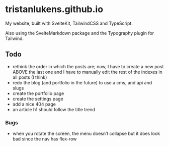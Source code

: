 # tristanlukens.github.io

My website, built with SvelteKit, TailwindCSS and TypeScript.

Also using the SvelteMarkdown package and the Typography plugin for Tailwind.

## Todo

- rethink the order in which the posts are; now, I have to create a new post ABOVE the last one and I have to manually edit the rest of the indexes in all posts (I think)
- redo the blog (and portfolio in the future) to use a cms, and api and slugs
- create the portfolio page
- create the settings page
- add a nice 404 page
- an article h1 should follow the title trend

### Bugs

- when you rotate the screen, the menu doesn’t collapse but it does look bad since the nav has flex-row
